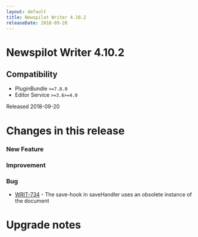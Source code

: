 ```yaml
---
layout: default
title: Newspilot Writer 4.10.2
releaseDate: 2018-09-20
---
```

<div class="jumbotron">
    <h1>Newspilot Writer 4.10.2</h1>    
    <h2>Compatibility</h2>
    <ul>
        <li>PluginBundle <code>>=7.8.0</code></li>
        <li>Editor Service <code>>=3.6</code><code>>=4.0</code></li>
    </ul>
</div>

Released 2018-09-20

 

# Changes in this release  


### New Feature 



### Improvement 



### Bug 
 
 * [WRIT-734](https://jira.infomaker.se/browse/WRIT-734) - The save-hook in saveHandler uses an obsolete instance of the document 




# Upgrade notes  
           


